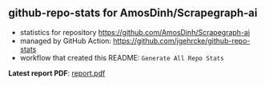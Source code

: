## github-repo-stats for AmosDinh/Scrapegraph-ai

- statistics for repository https://github.com/AmosDinh/Scrapegraph-ai
- managed by GitHub Action: https://github.com/jgehrcke/github-repo-stats
- workflow that created this README: `Generate All Repo Stats`

**Latest report PDF**: [report.pdf](https://github.com/AmosDinh/repo-stats/raw/github-repo-stats/AmosDinh/Scrapegraph-ai/latest-report/report.pdf)

